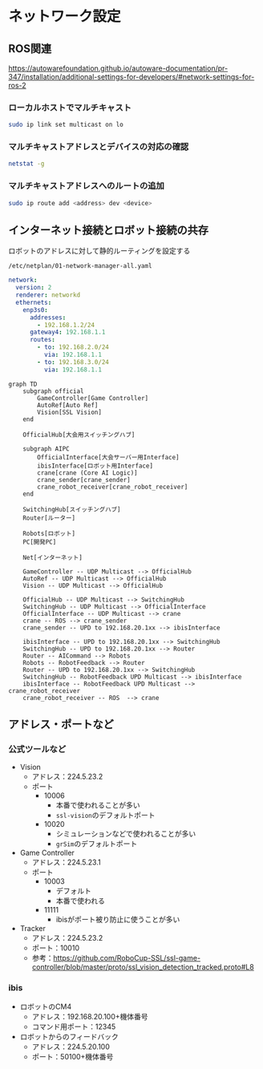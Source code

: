 # ネットワーク設定

## ROS関連

<https://autowarefoundation.github.io/autoware-documentation/pr-347/installation/additional-settings-for-developers/#network-settings-for-ros-2>

### ローカルホストでマルチキャスト

```bash
sudo ip link set multicast on lo
```

### マルチキャストアドレスとデバイスの対応の確認

```bash
netstat -g
```

### マルチキャストアドレスへのルートの追加

```bash
sudo ip route add <address> dev <device>
```

## インターネット接続とロボット接続の共存

ロボットのアドレスに対して静的ルーティングを設定する

`/etc/netplan/01-network-manager-all.yaml`

```yaml
network:
  version: 2
  renderer: networkd
  ethernets:
    enp3s0:
      addresses:
        - 192.168.1.2/24
      gateway4: 192.168.1.1
      routes:
        - to: 192.168.2.0/24
          via: 192.168.1.1
        - to: 192.168.3.0/24
          via: 192.168.1.1
```

```mermaid
graph TD
    subgraph official
        GameController[Game Controller]
        AutoRef[Auto Ref]
        Vision[SSL Vision]
    end

    OfficialHub[大会用スイッチングハブ]

    subgraph AIPC
        OfficialInterface[大会サーバー用Interface]
        ibisInterface[ロボット用Interface]
        crane[crane (Core AI Logic)]
        crane_sender[crane_sender]
        crane_robot_receiver[crane_robot_receiver]
    end

    SwitchingHub[スイッチングハブ]
    Router[ルーター]

    Robots[ロボット]
    PC[開発PC]

    Net[インターネット]

    GameController -- UDP Multicast --> OfficialHub
    AutoRef -- UDP Multicast --> OfficialHub
    Vision -- UDP Multicast --> OfficialHub

    OfficialHub -- UDP Multicast --> SwitchingHub
    SwitchingHub -- UDP Multicast --> OfficialInterface
    OfficialInterface -- UDP Multicast --> crane
    crane -- ROS --> crane_sender
    crane_sender -- UPD to 192.168.20.1xx --> ibisInterface

    ibisInterface -- UPD to 192.168.20.1xx --> SwitchingHub
    SwitchingHub -- UPD to 192.168.20.1xx --> Router
    Router -- AICommand --> Robots
    Robots -- RobotFeedback --> Router
    Router -- UPD to 192.168.20.1xx --> SwitchingHub
    SwitchingHub -- RobotFeedback UPD Multicast --> ibisInterface
    ibisInterface -- RobotFeedback UPD Multicast --> crane_robot_receiver
    crane_robot_receiver -- ROS  --> crane

```

## アドレス・ポートなど

### 公式ツールなど

- Vision
  - アドレス：224.5.23.2
  - ポート
    - 10006
      - 本番で使われることが多い
      - `ssl-vision`のデフォルトポート
    - 10020
      - シミュレーションなどで使われることが多い
      - `grSim`のデフォルトポート
- Game Controller
  - アドレス：224.5.23.1
  - ポート
    - 10003
      - デフォルト
      - 本番で使われる
    - 11111
      - ibisがポート被り防止に使うことが多い
- Tracker
  - アドレス：224.5.23.2
  - ポート：10010
  - 参考：<https://github.com/RoboCup-SSL/ssl-game-controller/blob/master/proto/ssl_vision_detection_tracked.proto#L8>

### ibis

- ロボットのCM4
  - アドレス：192.168.20.100+機体番号
  - コマンド用ポート：12345
- ロボットからのフィードバック
  - アドレス：224.5.20.100
  - ポート：50100+機体番号
